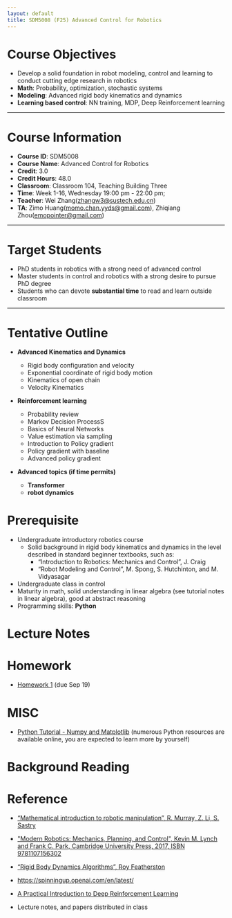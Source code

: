 ```yaml
---
layout: default
title: SDM5008 (F25) Advanced Control for Robotics
---
```

<!-- website address
https://clearlab-sustech.github.io/ACR2025/
-->

# Course Objectives

- Develop a solid foundation in robot modeling, control and learning to conduct cutting edge research in robotics
 - **Math**: Probability, optimization, stochastic systems
 - **Modeling**: Advanced rigid body kinematics and dynamics
 - **Learning based control**: NN training, MDP, Deep Reinforcement learning

----

# Course Information

- **Course ID**: SDM5008
- **Course Name**: Advanced Control for Robotics
- **Credit**: 3.0
- **Credit Hours**: 48.0
- **Classroom**: Classroom 104, Teaching Building Three
- **Time**: Week 1-16, Wednesday 19:00 pm - 22:00 pm;
- **Teacher**: Wei Zhang(zhangw3@sustech.edu.cn)
- **TA**: Zimo Huang(momo.chan.yyds@gmail.com), Zhiqiang Zhou(emopointer@gmail.com)

----

# Target Students  

- PhD students in robotics with a strong need of advanced control
- Master students in control and robotics with a strong desire to pursue PhD degree
- Students who can devote **substantial time** to read and learn outside classroom

----

# Tentative Outline

- **Advanced Kinematics and Dynamics**
  - Rigid body configuration and velocity
  - Exponential coordinate of rigid body motion
  - Kinematics of open chain
  - Velocity Kinematics

- **Reinforcement learning**
   - Probability review
   - Markov Decision ProcessS
   - Basics of Neural Networks
   - Value estimation via sampling
   - Introduction to Policy gradient
   - Policy gradient with baseline
   - Advanced policy gradient

- **Advanced topics (if time permits)**
   - **Transformer**
   - **robot dynamics**

# Prerequisite
- Undergraduate introductory robotics course
  - Solid background in rigid body kinematics and dynamics in the level described in standard beginner textbooks, such as:
    - “Introduction to Robotics: Mechanics and Control”, J. Craig
    - “Robot Modeling and Control”, M. Spong, S. Hutchinton, and M. Vidyasagar
- Undergraduate class in control
- Maturity in math, solid understanding in linear algebra (see tutorial notes in linear algebra), good at abstract reasoning
- Programming skills: **Python**

# Lecture Notes



# Homework
- [Homework 1](./homework/hw1_F25.pdf) (due Sep 19)


# MISC
- [Python Tutorial - Numpy and Matplotlib](./misc/Tutorial_Python_Numpy_and_Matplotlib.ipynb) (numerous Python resources are available online, you are expected to learn more by yourself)


# Background Reading



# Reference
- [“Mathematical introduction to robotic manipulation”, R. Murray, Z. Li, S. Sastry](https://www.cds.caltech.edu/~murray/books/MLS/pdf/mls94-complete.pdf)
- ["Modern Robotics: Mechanics, Planning, and Control", Kevin M. Lynch and Frank C. Park, Cambridge University Press, 2017, ISBN 9781107156302](https://hades.mech.northwestern.edu/index.php/Modern_Robotics)
- [“Rigid Body Dynamics Algorithms”, Roy Featherston](https://www.springer.com/gp/book/9780387743141)
- https://spinningup.openai.com/en/latest/
- [A Practical Introduction to Deep Reinforcement Learning](https://arxiv.org/abs/2505.08295)

- Lecture notes, and papers distributed in class

